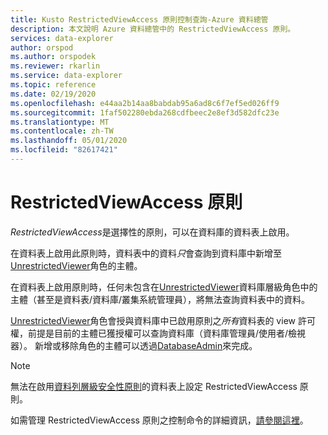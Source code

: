 ```yaml
---
title: Kusto RestrictedViewAccess 原則控制查詢-Azure 資料總管
description: 本文說明 Azure 資料總管中的 RestrictedViewAccess 原則。
services: data-explorer
author: orspod
ms.author: orspodek
ms.reviewer: rkarlin
ms.service: data-explorer
ms.topic: reference
ms.date: 02/19/2020
ms.openlocfilehash: e44aa2b14aa8babdab95a6ad8c6f7ef5ed026ff9
ms.sourcegitcommit: 1faf502280ebda268cdfbeec2e8ef3d582dfc23e
ms.translationtype: MT
ms.contentlocale: zh-TW
ms.lasthandoff: 05/01/2020
ms.locfileid: "82617421"
---
```

# <a name="restrictedviewaccess-policy"></a>RestrictedViewAccess 原則

*RestrictedViewAccess*是選擇性的原則，可以在資料庫的資料表上啟用。

在資料表上啟用此原則時，資料表中的資料*只*會查詢到資料庫中新增至[UnrestrictedViewer](../management/access-control/role-based-authorization.md)角色的主體。

在資料表上啟用原則時，任何未包含在[UnrestrictedViewer](../management/access-control/role-based-authorization.md)資料庫層級角色中的主體（甚至是資料表/資料庫/叢集系統管理員），將無法查詢資料表中的資料。

[UnrestrictedViewer](../management/access-control/role-based-authorization.md)角色會授與資料庫中已啟用原則之*所有*資料表的 view 許可權，前提是目前的主體已獲授權可以查詢資料庫（資料庫管理員/使用者/檢視器）。 新增或移除角色的主體可以透過[DatabaseAdmin](../management/access-control/role-based-authorization.md)來完成。

> [!NOTE]
> 無法在啟用[資料列層級安全性原則](./rowlevelsecuritypolicy.md)的資料表上設定 RestrictedViewAccess 原則。

如需管理 RestrictedViewAccess 原則之控制命令的詳細資訊，[請參閱這裡](../management/restrictedviewaccess-policy.md)。